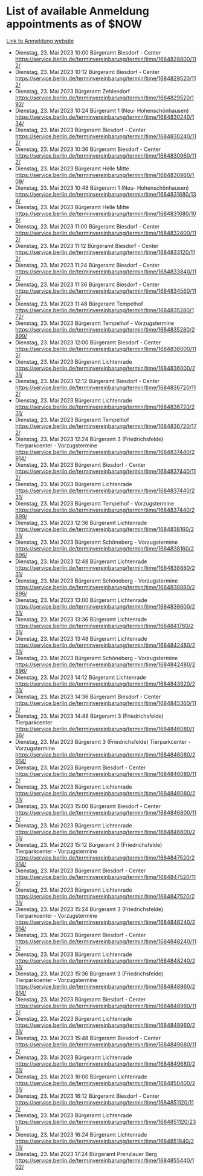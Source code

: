 # List of available Anmeldung appointments as of $NOW
[Link to Anmeldung website](https://service.berlin.de/terminvereinbarung/termin/tag.php?termin=1&anliegen[]=120686&dienstleisterlist=122210,122217,327316,122219,327312,122227,327314,122231,327346,122243,327348,122254,122252,329742,122260,329745,122262,329748,122271,327278,122273,327274,122277,327276,330436,122280,327294,122282,327290,122284,327292,122291,327270,122285,327266,122286,327264,122296,327268,150230,329760,122297,327286,122294,327284,122312,329763,122314,329775,122304,327330,122311,327334,122309,327332,317869,122281,327352,122279,329772,122283,122276,327324,122274,327326,122267,329766,122246,327318,122251,327320,122257,327322,122208,327298,122226,327300&herkunft=http%3A%2F%2Fservice.berlin.de%2Fdienstleistung%2F120686%2F)
- Dienstag, 23. Mai 2023 10:00 Bürgeramt Biesdorf - Center https://service.berlin.de/terminvereinbarung/termin/time/1684828800/112/
- Dienstag, 23. Mai 2023 10:12 Bürgeramt Biesdorf - Center https://service.berlin.de/terminvereinbarung/termin/time/1684829520/112/
- Dienstag, 23. Mai 2023  Bürgeramt Zehlendorf https://service.berlin.de/terminvereinbarung/termin/time/1684829520/192/
- Dienstag, 23. Mai 2023 10:24 Bürgeramt 1 (Neu- Hohenschönhausen) https://service.berlin.de/terminvereinbarung/termin/time/1684830240/134/
- Dienstag, 23. Mai 2023  Bürgeramt Biesdorf - Center https://service.berlin.de/terminvereinbarung/termin/time/1684830240/112/
- Dienstag, 23. Mai 2023 10:36 Bürgeramt Biesdorf - Center https://service.berlin.de/terminvereinbarung/termin/time/1684830960/112/
- Dienstag, 23. Mai 2023  Bürgeramt Helle Mitte https://service.berlin.de/terminvereinbarung/termin/time/1684830960/109/
- Dienstag, 23. Mai 2023 10:48 Bürgeramt 1 (Neu- Hohenschönhausen) https://service.berlin.de/terminvereinbarung/termin/time/1684831680/134/
- Dienstag, 23. Mai 2023  Bürgeramt Helle Mitte https://service.berlin.de/terminvereinbarung/termin/time/1684831680/109/
- Dienstag, 23. Mai 2023 11:00 Bürgeramt Biesdorf - Center https://service.berlin.de/terminvereinbarung/termin/time/1684832400/112/
- Dienstag, 23. Mai 2023 11:12 Bürgeramt Biesdorf - Center https://service.berlin.de/terminvereinbarung/termin/time/1684833120/112/
- Dienstag, 23. Mai 2023 11:24 Bürgeramt Biesdorf - Center https://service.berlin.de/terminvereinbarung/termin/time/1684833840/112/
- Dienstag, 23. Mai 2023 11:36 Bürgeramt Biesdorf - Center https://service.berlin.de/terminvereinbarung/termin/time/1684834560/112/
- Dienstag, 23. Mai 2023 11:48 Bürgeramt Tempelhof https://service.berlin.de/terminvereinbarung/termin/time/1684835280/172/
- Dienstag, 23. Mai 2023  Bürgeramt Tempelhof - Vorzugstermine https://service.berlin.de/terminvereinbarung/termin/time/1684835280/2899/
- Dienstag, 23. Mai 2023 12:00 Bürgeramt Biesdorf - Center https://service.berlin.de/terminvereinbarung/termin/time/1684836000/112/
- Dienstag, 23. Mai 2023  Bürgeramt Lichtenrade https://service.berlin.de/terminvereinbarung/termin/time/1684836000/231/
- Dienstag, 23. Mai 2023 12:12 Bürgeramt Biesdorf - Center https://service.berlin.de/terminvereinbarung/termin/time/1684836720/112/
- Dienstag, 23. Mai 2023  Bürgeramt Lichtenrade https://service.berlin.de/terminvereinbarung/termin/time/1684836720/231/
- Dienstag, 23. Mai 2023  Bürgeramt Tempelhof https://service.berlin.de/terminvereinbarung/termin/time/1684836720/172/
- Dienstag, 23. Mai 2023 12:24 Bürgeramt 3 (Friedrichsfelde) Tierparkcenter - Vorzugstermine https://service.berlin.de/terminvereinbarung/termin/time/1684837440/2914/
- Dienstag, 23. Mai 2023  Bürgeramt Biesdorf - Center https://service.berlin.de/terminvereinbarung/termin/time/1684837440/112/
- Dienstag, 23. Mai 2023  Bürgeramt Lichtenrade https://service.berlin.de/terminvereinbarung/termin/time/1684837440/231/
- Dienstag, 23. Mai 2023  Bürgeramt Tempelhof - Vorzugstermine https://service.berlin.de/terminvereinbarung/termin/time/1684837440/2899/
- Dienstag, 23. Mai 2023 12:36 Bürgeramt Lichtenrade https://service.berlin.de/terminvereinbarung/termin/time/1684838160/231/
- Dienstag, 23. Mai 2023  Bürgeramt Schöneberg - Vorzugstermine https://service.berlin.de/terminvereinbarung/termin/time/1684838160/2896/
- Dienstag, 23. Mai 2023 12:48 Bürgeramt Lichtenrade https://service.berlin.de/terminvereinbarung/termin/time/1684838880/231/
- Dienstag, 23. Mai 2023  Bürgeramt Schöneberg - Vorzugstermine https://service.berlin.de/terminvereinbarung/termin/time/1684838880/2896/
- Dienstag, 23. Mai 2023 13:00 Bürgeramt Lichtenrade https://service.berlin.de/terminvereinbarung/termin/time/1684839600/231/
- Dienstag, 23. Mai 2023 13:36 Bürgeramt Lichtenrade https://service.berlin.de/terminvereinbarung/termin/time/1684841760/231/
- Dienstag, 23. Mai 2023 13:48 Bürgeramt Lichtenrade https://service.berlin.de/terminvereinbarung/termin/time/1684842480/231/
- Dienstag, 23. Mai 2023  Bürgeramt Schöneberg - Vorzugstermine https://service.berlin.de/terminvereinbarung/termin/time/1684842480/2896/
- Dienstag, 23. Mai 2023 14:12 Bürgeramt Lichtenrade https://service.berlin.de/terminvereinbarung/termin/time/1684843920/231/
- Dienstag, 23. Mai 2023 14:36 Bürgeramt Biesdorf - Center https://service.berlin.de/terminvereinbarung/termin/time/1684845360/112/
- Dienstag, 23. Mai 2023 14:48 Bürgeramt 3 (Friedrichsfelde) Tierparkcenter https://service.berlin.de/terminvereinbarung/termin/time/1684846080/136/
- Dienstag, 23. Mai 2023  Bürgeramt 3 (Friedrichsfelde) Tierparkcenter - Vorzugstermine https://service.berlin.de/terminvereinbarung/termin/time/1684846080/2914/
- Dienstag, 23. Mai 2023  Bürgeramt Biesdorf - Center https://service.berlin.de/terminvereinbarung/termin/time/1684846080/112/
- Dienstag, 23. Mai 2023  Bürgeramt Lichtenrade https://service.berlin.de/terminvereinbarung/termin/time/1684846080/231/
- Dienstag, 23. Mai 2023 15:00 Bürgeramt Biesdorf - Center https://service.berlin.de/terminvereinbarung/termin/time/1684846800/112/
- Dienstag, 23. Mai 2023  Bürgeramt Lichtenrade https://service.berlin.de/terminvereinbarung/termin/time/1684846800/231/
- Dienstag, 23. Mai 2023 15:12 Bürgeramt 3 (Friedrichsfelde) Tierparkcenter - Vorzugstermine https://service.berlin.de/terminvereinbarung/termin/time/1684847520/2914/
- Dienstag, 23. Mai 2023  Bürgeramt Biesdorf - Center https://service.berlin.de/terminvereinbarung/termin/time/1684847520/112/
- Dienstag, 23. Mai 2023  Bürgeramt Lichtenrade https://service.berlin.de/terminvereinbarung/termin/time/1684847520/231/
- Dienstag, 23. Mai 2023 15:24 Bürgeramt 3 (Friedrichsfelde) Tierparkcenter - Vorzugstermine https://service.berlin.de/terminvereinbarung/termin/time/1684848240/2914/
- Dienstag, 23. Mai 2023  Bürgeramt Biesdorf - Center https://service.berlin.de/terminvereinbarung/termin/time/1684848240/112/
- Dienstag, 23. Mai 2023  Bürgeramt Lichtenrade https://service.berlin.de/terminvereinbarung/termin/time/1684848240/231/
- Dienstag, 23. Mai 2023 15:36 Bürgeramt 3 (Friedrichsfelde) Tierparkcenter - Vorzugstermine https://service.berlin.de/terminvereinbarung/termin/time/1684848960/2914/
- Dienstag, 23. Mai 2023  Bürgeramt Biesdorf - Center https://service.berlin.de/terminvereinbarung/termin/time/1684848960/112/
- Dienstag, 23. Mai 2023  Bürgeramt Lichtenrade https://service.berlin.de/terminvereinbarung/termin/time/1684848960/231/
- Dienstag, 23. Mai 2023 15:48 Bürgeramt Biesdorf - Center https://service.berlin.de/terminvereinbarung/termin/time/1684849680/112/
- Dienstag, 23. Mai 2023  Bürgeramt Lichtenrade https://service.berlin.de/terminvereinbarung/termin/time/1684849680/231/
- Dienstag, 23. Mai 2023 16:00 Bürgeramt Lichtenrade https://service.berlin.de/terminvereinbarung/termin/time/1684850400/231/
- Dienstag, 23. Mai 2023 16:12 Bürgeramt Biesdorf - Center https://service.berlin.de/terminvereinbarung/termin/time/1684851120/112/
- Dienstag, 23. Mai 2023  Bürgeramt Lichtenrade https://service.berlin.de/terminvereinbarung/termin/time/1684851120/231/
- Dienstag, 23. Mai 2023 16:24 Bürgeramt Lichtenrade https://service.berlin.de/terminvereinbarung/termin/time/1684851840/231/
- Dienstag, 23. Mai 2023 17:24 Bürgeramt Prenzlauer Berg https://service.berlin.de/terminvereinbarung/termin/time/1684855440/102/
